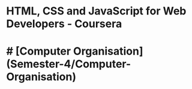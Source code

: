 <h1>HTML, CSS and JavaScript for Web Developers - Coursera<h1>
# [Computer Organisation](Semester-4/Computer-Organisation)

